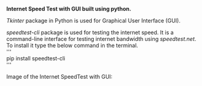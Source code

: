 **Internet Speed Test with GUI built using python.**

*Tkinter* package in Python is used for Graphical User Interface (GUI).

*speedtest-cli* package is used for testing the internet speed. It is a command-line interface for testing internet bandwidth using *speedtest.net*. <br/>
To install it type the below command in the terminal. <br/>
''' <br/>
pip install speedtest-cli <br/>
''' <br/>

Image of the Internet SpeedTest with  GUI:
